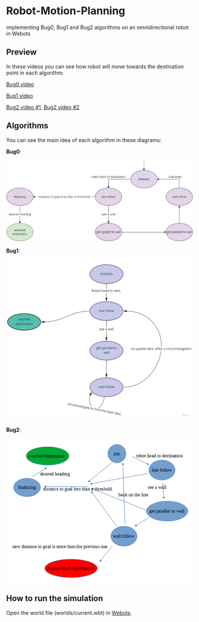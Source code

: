 # Robot-Motion-Planning
implementing Bug0, Bug1 and Bug2 algorithms on an omnidirectional robot in Webots

## Preview
In these videos you can see how robot will move towards the destination point in each algorithm:

[Bug0 video](https://drive.google.com/file/d/1-aJfm2I9i1kqb0h4vh9Sg4MbyXM3yD9Z/view?usp=sharing)

[Bug1 video](https://drive.google.com/file/d/17aouz2bErIsMEyhddp1i3NaJFECZrGqU/view?usp=sharing)

[Bug2 video #1](https://drive.google.com/file/d/10z-7YCcERlNttRbS9VjkibD89YA0dWUw/view?usp=sharing), [Bug2 video #2](https://drive.google.com/file/d/1Zeaqhg9yyRFklZsc2LzYagu9KwDvnLzI/view?usp=sharing)

## Algorithms
You can see the main idea of each algorithm in these diagrams:

**Bug0**:

<img src="/diagrams/Bug0.png" alt="drawing" width="700"/>

**Bug1**:

<img src="/diagrams/Bug1.jpg" alt="drawing" width="700"/>


**Bug2**:

<img src="/diagrams/Bug2.png" alt="drawing" width="700"/>


## How to run the simulation
Open the world file (worlds/current.wbt) in [Webots](https://cyberbotics.com/).

